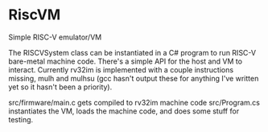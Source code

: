 # RiscVM
Simple RISC-V emulator/VM

The RISCVSystem class can be instantiated in a C# program to run RISC-V bare-metal machine code. There's a simple API for the host and VM to interact. Currently rv32im is implemented with a couple instructions missing, mulh and mulhsu (gcc hasn't output these for anything I've written yet so it hasn't been a priority).

src/firmware/main.c gets compiled to rv32im machine code
src/Program.cs instantiates the VM, loads the machine code, and does some stuff for testing.
